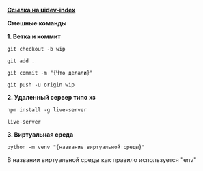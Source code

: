 <a href = "https://github.com/21ISR/uidev-index"><b>Ссылка на uidev-index</b><a><p></p>
<b>Смешные команды</b>
<p><b>1. Ветка и коммит</b></p>

```
git checkout -b wip
```
```
git add .
```
```
git commit -m "{Что делали}"
```
```
git push -u origin wip
```

<b><p>2. Удаленный сервер типо хз</p></b>

```
npm install -g live-server
```
```
live-server
```
<b><p>3. Виртуальная среда</p></b>

```
python -m venv "{название виртуальной среды}"
```
<p>В названии виртуальной среды как правило используется "env"</p>
